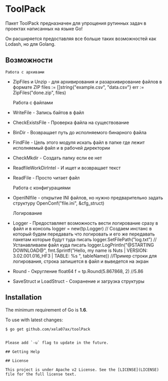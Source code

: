 ToolPack 
===

Пакет ToolPack предназначен для упрощения рутинных задач в проектах написанных на языке Go! 

Он расширяется предоставляя все больше таких возможностей как Lodash, но для Golang.

## Возможности

	Работа с архивами
- ZipFiles и Unzip - для архивирования и разархивирование файлов в формате ZIP 
    files := []string{"example.csv", "data.csv"}
    err := ZipFiles("done.zip", files)
	
	Работа с файлами
- WriteFile - Запись байтов в файл
- CheckExistsFile - Проверка файла на существование
- BinDir - Возвращает путь до исполняемого бинарного файла
- FindFile - Цель этого модуля искать файл в папке где лежит исполняемый файл и в рабочей директории
- CheckMkdir - Создать папку если ее нет
- ReadfileWorkDirIntel - И ищет и возвращает текст
- ReadFile - Просто читает файл

	Работа с конфигурациями
- OpenINIfile - открытие INI файлов, но нужно предварительно задать структуру
    OpenConf("file.ini", &cfg_struct)
	
	Логирование
- Logger - Предоставляет возможность вести логирование сразу в файл и в консоль
	logger = new(tp.Logger) // Создаем инстанс в который будем передавать что логировать и его же передавать пакетам которые будут туда писать
	logger.SetFilePath("log.txt") // Устанавливаем файл куда писать
	logger.LogPrintln("@STARTING DOWNLOAD@", fmt.Sprintf("Hello, my name is Nuts  |  VERSION: 3.02.001.016_HF3  |  TABLE: %s ", tableName)) //Пример строки для логирования, строка запишется в файл и выведется на экран
- Round - Округление float64
    f = tp.Round(5.867868, 2) //5.86
- SaveStruct и LoadStruct - Сохранение и загрузка структуры

## Installation

The minimum requirement of Go is **1.6**.

To use with latest changes:

```sh
$ go get github.com/xela07ax/toolPack
```
```

Please add `-u` flag to update in the future.

## Getting Help

## License

This project is under Apache v2 License. See the [LICENSE](LICENSE) file for the full license text.
